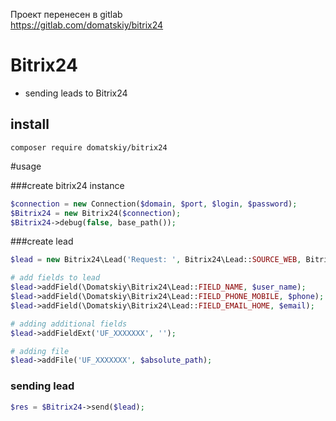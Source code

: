 Проект перенесен в gitlab  
https://gitlab.com/domatskiy/bitrix24  
  
# Bitrix24

* sending leads to Bitrix24

## install 

```
composer require domatskiy/bitrix24
```

#usage


###create bitrix24 instance
```php
$connection = new Connection($domain, $port, $login, $password);
$Bitrix24 = new Bitrix24($connection);
$Bitrix24->debug(false, base_path());
```
  
###create lead
```php 
$lead = new Bitrix24\Lead('Request: ', Bitrix24\Lead::SOURCE_WEB, Bitrix24\Lead::STATUS_NEW, Bitrix24\Lead::CURRENCY_RUB);

# add fields to lead
$lead->addField(\Domatskiy\Bitrix24\Lead::FIELD_NAME, $user_name);
$lead->addField(\Domatskiy\Bitrix24\Lead::FIELD_PHONE_MOBILE, $phone);
$lead->addField(\Domatskiy\Bitrix24\Lead::FIELD_EMAIL_HOME, $email);

# adding additional fields
$lead->addFieldExt('UF_XXXXXXX', '');

# adding file
$lead->addFile('UF_XXXXXXX', $absolute_path);
```

### sending lead
```php
$res = $Bitrix24->send($lead);
```
